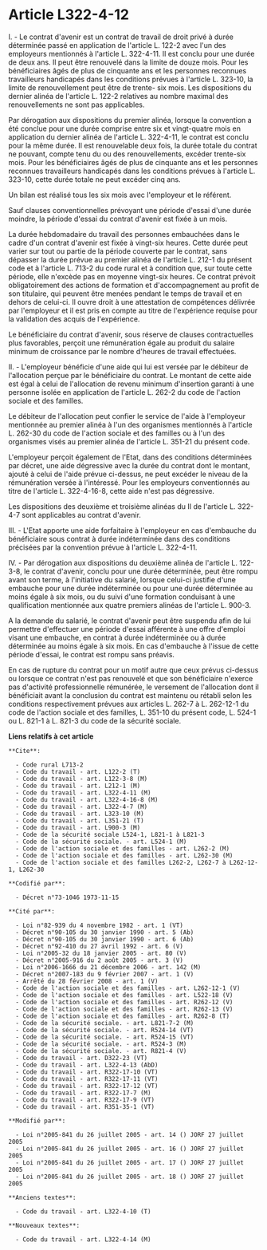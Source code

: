 # Article L322-4-12

I. - Le contrat d'avenir est un contrat de travail de droit privé à durée déterminée passé en application de l'article L.
122-2 avec l'un des employeurs mentionnés à l'article L. 322-4-11. Il est conclu pour une durée de deux ans. Il peut être
renouvelé dans la limite de douze mois. Pour les bénéficiaires âgés de plus de cinquante ans et les personnes reconnues
travailleurs handicapés dans les conditions prévues à l'article L. 323-10, la limite de renouvellement peut être de trente-
six mois. Les dispositions du dernier alinéa de l'article L. 122-2 relatives au nombre maximal des renouvellements ne sont
pas applicables.

Par dérogation aux dispositions du premier alinéa, lorsque la convention a été conclue pour une durée comprise entre six et
vingt-quatre mois en application du dernier alinéa de l'article L. 322-4-11, le contrat est conclu pour la même durée. Il est
renouvelable deux fois, la durée totale du contrat ne pouvant, compte tenu du ou des renouvellements, excéder trente-six
mois. Pour les bénéficiaires âgés de plus de cinquante ans et les personnes reconnues travailleurs handicapés dans les
conditions prévues à l'article L. 323-10, cette durée totale ne peut excéder cinq ans.

Un bilan est réalisé tous les six mois avec l'employeur et le référent.

Sauf clauses conventionnelles prévoyant une période d'essai d'une durée moindre, la période d'essai du contrat d'avenir est
fixée à un mois.

La durée hebdomadaire du travail des personnes embauchées dans le cadre d'un contrat d'avenir est fixée à vingt-six heures.
Cette durée peut varier sur tout ou partie de la période couverte par le contrat, sans dépasser la durée prévue au premier
alinéa de l'article L. 212-1 du présent code et à l'article L. 713-2 du code rural et à condition que, sur toute cette
période, elle n'excède pas en moyenne vingt-six heures. Ce contrat prévoit obligatoirement des actions de formation et
d'accompagnement au profit de son titulaire, qui peuvent être menées pendant le temps de travail et en dehors de celui-ci. Il
ouvre droit à une attestation de compétences délivrée par l'employeur et il est pris en compte au titre de l'expérience
requise pour la validation des acquis de l'expérience.

Le bénéficiaire du contrat d'avenir, sous réserve de clauses contractuelles plus favorables, perçoit une rémunération égale
au produit du salaire minimum de croissance par le nombre d'heures de travail effectuées.

II. - L'employeur bénéficie d'une aide qui lui est versée par le débiteur de l'allocation perçue par le bénéficiaire du
contrat. Le montant de cette aide est égal à celui de l'allocation de revenu minimum d'insertion garanti à une personne
isolée en application de l'article L. 262-2 du code de l'action sociale et des familles.

Le débiteur de l'allocation peut confier le service de l'aide à l'employeur mentionnée au premier alinéa à l'un des
organismes mentionnés à l'article L. 262-30 du code de l'action sociale et des familles ou à l'un des organismes visés au
premier alinéa de l'article L. 351-21 du présent code.

L'employeur perçoit également de l'Etat, dans des conditions déterminées par décret, une aide dégressive avec la durée du
contrat dont le montant, ajouté à celui de l'aide prévue ci-dessus, ne peut excéder le niveau de la rémunération versée à
l'intéressé. Pour les employeurs conventionnés au titre de l'article L. 322-4-16-8, cette aide n'est pas dégressive.

Les dispositions des deuxième et troisième alinéas du II de l'article L. 322-4-7 sont applicables au contrat d'avenir.

III. - L'Etat apporte une aide forfaitaire à l'employeur en cas d'embauche du bénéficiaire sous contrat à durée indéterminée
dans des conditions précisées par la convention prévue à l'article L. 322-4-11.

IV. - Par dérogation aux dispositions du deuxième alinéa de l'article L. 122-3-8, le contrat d'avenir, conclu pour une durée
déterminée, peut être rompu avant son terme, à l'initiative du salarié, lorsque celui-ci justifie d'une embauche pour une
durée indéterminée ou pour une durée déterminée au moins égale à six mois, ou du suivi d'une formation conduisant à une
qualification mentionnée aux quatre premiers alinéas de l'article L. 900-3.

A la demande du salarié, le contrat d'avenir peut être suspendu afin de lui permettre d'effectuer une période d'essai
afférente à une offre d'emploi visant une embauche, en contrat à durée indéterminée ou à durée déterminée au moins égale à
six mois. En cas d'embauche à l'issue de cette période d'essai, le contrat est rompu sans préavis.

En cas de rupture du contrat pour un motif autre que ceux prévus ci-dessus ou lorsque ce contrat n'est pas renouvelé et que
son bénéficiaire n'exerce pas d'activité professionnelle rémunérée, le versement de l'allocation dont il bénéficiait avant la
conclusion du contrat est maintenu ou rétabli selon les conditions respectivement prévues aux articles L. 262-7 à L. 262-12-1
du code de l'action sociale et des familles, L. 351-10 du présent code, L. 524-1 ou L. 821-1 à L. 821-3 du code de la
sécurité sociale.

**Liens relatifs à cet article**

	**Cite**:

	  - Code rural L713-2
	  - Code du travail - art. L122-2 (T)
	  - Code du travail - art. L122-3-8 (M)
	  - Code du travail - art. L212-1 (M)
	  - Code du travail - art. L322-4-11 (M)
	  - Code du travail - art. L322-4-16-8 (M)
	  - Code du travail - art. L322-4-7 (M)
	  - Code du travail - art. L323-10 (M)
	  - Code du travail - art. L351-21 (T)
	  - Code du travail - art. L900-3 (M)
	  - Code de la sécurité sociale L524-1, L821-1 à L821-3
	  - Code de la sécurité sociale. - art. L524-1 (M)
	  - Code de l'action sociale et des familles - art. L262-2 (M)
	  - Code de l'action sociale et des familles - art. L262-30 (M)
	  - Code de l'action sociale et des familles L262-2, L262-7 à L262-12-1, L262-30

	**Codifié par**:

	  - Décret n°73-1046 1973-11-15

	**Cité par**:

	  - Loi n°82-939 du 4 novembre 1982 - art. 1 (VT)
	  - Décret n°90-105 du 30 janvier 1990 - art. 5 (Ab)
	  - Décret n°90-105 du 30 janvier 1990 - art. 6 (Ab)
	  - Décret n°92-410 du 27 avril 1992 - art. 6 (V)
	  - Loi n°2005-32 du 18 janvier 2005 - art. 80 (V)
	  - Décret n°2005-916 du 2 août 2005 - art. 3 (V)
	  - Loi n°2006-1666 du 21 décembre 2006 - art. 142 (M)
	  - Décret n°2007-183 du 9 février 2007 - art. 1 (V)
	  - Arrêté du 28 février 2008 - art. 1 (V)
	  - Code de l'action sociale et des familles - art. L262-12-1 (V)
	  - Code de l'action sociale et des familles - art. L522-18 (V)
	  - Code de l'action sociale et des familles - art. R262-12 (V)
	  - Code de l'action sociale et des familles - art. R262-13 (V)
	  - Code de l'action sociale et des familles - art. R262-8 (T)
	  - Code de la sécurité sociale. - art. L821-7-2 (M)
	  - Code de la sécurité sociale. - art. R524-14 (VT)
	  - Code de la sécurité sociale. - art. R524-15 (VT)
	  - Code de la sécurité sociale. - art. R524-3 (M)
	  - Code de la sécurité sociale. - art. R821-4 (V)
	  - Code du travail - art. D322-23 (VT)
	  - Code du travail - art. L322-4-13 (AbD)
	  - Code du travail - art. R322-17-10 (VT)
	  - Code du travail - art. R322-17-11 (VT)
	  - Code du travail - art. R322-17-12 (VT)
	  - Code du travail - art. R322-17-7 (M)
	  - Code du travail - art. R322-17-9 (VT)
	  - Code du travail - art. R351-35-1 (VT)

	**Modifié par**:

	  - Loi n°2005-841 du 26 juillet 2005 - art. 14 () JORF 27 juillet 2005
	  - Loi n°2005-841 du 26 juillet 2005 - art. 16 () JORF 27 juillet 2005
	  - Loi n°2005-841 du 26 juillet 2005 - art. 17 () JORF 27 juillet 2005
	  - Loi n°2005-841 du 26 juillet 2005 - art. 18 () JORF 27 juillet 2005

	**Anciens textes**:

	  - Code du travail - art. L322-4-10 (T)

	**Nouveaux textes**:

	  - Code du travail - art. L322-4-14 (M)
